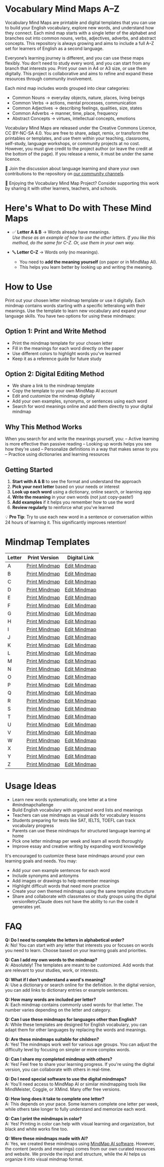 # Vocabulary Mind Maps A–Z 

Vocabulary Mind Maps are printable and digital templates that you can use to build your English vocabulary, explore new words, and understand how they connect. Each mind map starts with a single letter of the alphabet and branches out into common nouns, verbs, adjectives, adverbs, and abstract concepts. This repository is always growing and aims to include a full A–Z set for learners of English as a second language.

Everyone’s learning journey is different, and you can use these maps flexibly. You don’t need to study every word, and you can start from any branch that interests you. Print your own in A4 or A3 size, or use them digitally. This project is collaborative and aims to refine and expand these resources through community involvement.

Each mind map includes words grouped into clear categories:
- Common Nouns → everyday objects, nature, places, living beings
- Common Verbs → actions, mental processes, communication
- Common Adjectives → describing feelings, qualities, size, states
- Common Adverbs → manner, time, place, frequency
- Abstract Concepts → virtues, intellectual concepts, emotions

Vocabulary Mind Maps are released under the Creative Commons Licence, CC BY-NC-SA 4.0. You are free to share, adapt, remix, or transform the printables or templates, and use them within your teaching, classrooms, self-study, language workshops, or community projects at no cost. However, you must give credit to the project author (or leave the credit at the bottom of the page). If you release a remix, it must be under the same licence.

💬 Join the discussion about language learning and share your own contributions to the repository on [our community channels](https://www.reddit.com/r/mindmapmaking/). 

💖 Enjoying the Vocabulary Mind Map Project? Consider supporting this work by sharing it with other learners, teachers, and schools.

# Here's What to Do with These Mind Maps

- ✅ **Letter A & B** → Words already have meanings.  
  *Use these as an example of how to use the other letters. If you like this method, do the same for C–Z. Or, use them in your own way.*  

- 🔤 **Letter C–Z** → Words only (no meanings).  
  - You need to **add the meaning yourself** (on paper or in MindMap AI).  
  - This helps you learn better by looking up and writing the meaning.

# How to Use
Print out your chosen letter mindmap template or use it digitally. Each mindmap contains words starting with a specific letteralong with their meanings. Use the template to learn new vocabulary and expand your language skills. You have two options for using these mindmaps:

## Option 1: Print and Write Method
* Print the mindmap template for your chosen letter
* Fill in the meanings for each word directly on the paper
* Use different colors to highlight words you've learned
* Keep it as a reference guide for future study

## Option 2: Digital Editing Method
* We share a link to the mindmap template
* Copy the template to your own MindMap AI account 
* Edit and customize the mindmap digitally
* Add your own examples, synonyms, or sentences using each word
* Search for word meanings online and add them directly to your digital mindmap

## Why This Method Works

When you search for and write the meanings yourself, you:
 – Active learning is more effective than passive reading
 – Looking up words helps you see how they're used
 – Personalize definitions in a way that makes sense to you
 – Practice using dictionaries and learning resources

## Getting Started

1. **Start with A & B** to see the format and understand the approach
2. **Pick your next letter** based on your needs or interest
3. **Look up each word** using a dictionary, online search, or learning app
4. **Write the meaning** in your own words (not just copy-paste!)
5. **Add examples** if it helps you remember how to use the word
6. **Review regularly** to reinforce what you've learned

💡 **Pro Tip**: Try to use each new word in a sentence or conversation within 24 hours of learning it. This significantly improves retention! 

# Mindmap Templates

| Letter | Print Version | Digital Link |
|--------|--------------|--------------|
| A | [Print Mindmap](https://github.com/stlab92/english-vocabulary-mindmaps/tree/main/A%20Words%20Mind%20Map) | [Edit Mindmap](https://mindmapai.app/mind-mapping/vocabulary-mind-map-a-words) |
| B | [Print Mindmap](https://github.com/stlab92/english-vocabulary-mindmaps/tree/main/B%20Words%20Mind%20Map) | [Edit Mindmap](https://mindmapai.app/mind-mapping/vocabulary-mind-map-words-starting-with-b) |
| C | [Print Mindmap](https://github.com/stlab92/english-vocabulary-mindmaps/tree/main/C%20Words%20Mind%20Map) | [Edit Mindmap](https://mindmapai.app/mind-mapping/vocabulary-mind-map-c-words) |
| D | [Print Mindmap](https://github.com/stlab92/english-vocabulary-mindmaps/tree/main/D%20Words%20Mind%20Map) | [Edit Mindmap](https://mindmapai.app/mind-mapping/vocabulary-mind-map-d-words) |
| E | [Print Mindmap](https://github.com/stlab92/english-vocabulary-mindmaps/tree/main/E%20Words%20Mind%20Map) | [Edit Mindmap](https://mindmapai.app/mind-mapping/vocabulary-mind-map-e-words) |
| F | [Print Mindmap](https://github.com/stlab92/english-vocabulary-mindmaps/tree/main/F%20Words%20Mind%20Map) | [Edit Mindmap](https://mindmapai.app/mind-mapping/vocabulary-mind-map-f-words) |
| G | [Print Mindmap](https://github.com/stlab92/english-vocabulary-mindmaps/tree/main/G%20Words%20Mind%20Map) | [Edit Mindmap](https://mindmapai.app/mind-mapping/vocabulary-mind-map-g-words) |
| H | [Print Mindmap](https://github.com/stlab92/english-vocabulary-mindmaps/tree/main/H%20Words%20Mind%20Map) | [Edit Mindmap](https://mindmapai.app/mind-mapping/vocabulary-mind-map-h-words) |
| I | [Print Mindmap](https://github.com/stlab92/english-vocabulary-mindmaps/tree/main/I%20Words%20Mind%20Map) | [Edit Mindmap](https://mindmapai.app/mind-mapping/vocabulary-mind-map-i-words) |
| J | [Print Mindmap](https://github.com/stlab92/english-vocabulary-mindmaps/tree/main/J%20Words%20Mind%20Map) | [Edit Mindmap](https://mindmapai.app/mind-mapping/vocabulary-mind-map-j-words) |
| K | [Print Mindmap](https://github.com/stlab92/english-vocabulary-mindmaps/tree/main/K%20Words%20Mind%20Map) | [Edit Mindmap](https://mindmapai.app/mind-mapping/vocabulary-mind-map-k-words) |
| L | [Print Mindmap](https://github.com/stlab92/english-vocabulary-mindmaps/tree/main/L%20Words%20Mind%20Map) | [Edit Mindmap](https://mindmapai.app/mind-mapping/vocabulary-mind-map-l-words) |
| M | [Print Mindmap](https://github.com/stlab92/english-vocabulary-mindmaps/tree/main/M%20Words%20Mind%20Map) | [Edit Mindmap](https://mindmapai.app/mind-mapping/vocabulary-mind-map-m-words) |
| N | [Print Mindmap](https://github.com/stlab92/english-vocabulary-mindmaps/tree/main/N%20Words%20Mind%20Map) | [Edit Mindmap](https://mindmapai.app/mind-mapping/vocabulary-mind-map-n-words) |
| O | [Print Mindmap](https://github.com/stlab92/english-vocabulary-mindmaps/tree/main/O%20Words%20Mind%20Map) | [Edit Mindmap](https://mindmapai.app/mind-mapping/vocabulary-mind-map-o-words) |
| P | [Print Mindmap](https://github.com/stlab92/english-vocabulary-mindmaps/tree/main/P%20Words%20Mind%20Map) | [Edit Mindmap](https://mindmapai.app/mind-mapping/vocabulary-mind-map-p-words) |
| Q | [Print Mindmap](https://github.com/stlab92/english-vocabulary-mindmaps/tree/main/Q%20Words%20Mind%20Map) | [Edit Mindmap](https://mindmapai.app/mind-mapping/vocabulary-mind-map-q-words) |
| R | [Print Mindmap](https://github.com/stlab92/english-vocabulary-mindmaps/tree/main/R%20Words%20Mind%20Map) | [Edit Mindmap](https://mindmapai.app/mind-mapping/vocabulary-mind-map-r-words) |
| S | [Print Mindmap](https://github.com/stlab92/english-vocabulary-mindmaps/tree/main/S%20Words%20Mind%20Map) | [Edit Mindmap](https://mindmapai.app/mind-mapping/vocabulary-mind-map-s-words) |
| T | [Print Mindmap](https://github.com/stlab92/english-vocabulary-mindmaps/tree/main/T%20Words%20Mind%20Map) | [Edit Mindmap](https://mindmapai.app/mind-mapping/vocabulary-mind-map-t-words) |
| U | [Print Mindmap](https://github.com/stlab92/english-vocabulary-mindmaps/tree/main/U%20Words%20Mind%20Map) | [Edit Mindmap](https://mindmapai.app/mind-mapping/vocabulary-mind-map-u-words) |
| V | [Print Mindmap](https://github.com/stlab92/english-vocabulary-mindmaps/tree/main/V%20Words%20Mind%20Map) | [Edit Mindmap](https://mindmapai.app/mind-mapping/vocabulary-mind-map-v-words) |
| W | [Print Mindmap](https://github.com/stlab92/english-vocabulary-mindmaps/tree/main/W%20Words%20Mind%20Map) | [Edit Mindmap](https://mindmapai.app/mind-mapping/vocabulary-mind-map-w-words) |
| X | [Print Mindmap](https://github.com/stlab92/english-vocabulary-mindmaps/tree/main/X%20Words%20Mind%20Map) | [Edit Mindmap](https://mindmapai.app/mind-mapping/vocabulary-mind-map-x-words) |
| Y | [Print Mindmap](https://github.com/stlab92/english-vocabulary-mindmaps/tree/main/Y%20Words%20Mind%20Map) | [Edit Mindmap](https://mindmapai.app/mind-mapping/vocabulary-mind-map-y-words) |
| Z | [Print Mindmap](https://github.com/stlab92/english-vocabulary-mindmaps/tree/main/Z%20Words%20Mind%20Map) | [Edit Mindmap](https://mindmapai.app/mind-mapping/vocabulary-mind-map-z-words) |

# Usage Ideas

- Learn new words systematically, one letter at a time #mindmapchallenge
- Build English vocabulary with organized word lists and meanings
- Teachers can use mindmaps as visual aids for vocabulary lessons
- Students preparing for tests like SAT, IELTS, TOEFL can track vocabulary progress
- Parents can use these mindmaps for structured language learning at home
- Pick one letter mindmap per week and learn all words thoroughly
- Improve essay and creative writing by expanding word knowledge

It's encouraged to customize these base mindmaps around your own learning goals and needs. You may:
- Add your own example sentences for each word
- Include synonyms and antonyms
- Add images or drawings to help remember meanings
- Highlight difficult words that need more practice
- Create your own themed mindmaps using the same template structure
- Share and collaborate with classmates or study groups using the digital versionRetryClaude does not have the ability to run the code it generates yet.

# FAQ

**Q: Do I need to complete the letters in alphabetical order?**  
A: No! You can start with any letter that interests you or focuses on words you need to learn. Choose based on your learning goals and priorities.

**Q: Can I add my own words to the mindmap?**  
A: Absolutely! The templates are meant to be customized. Add words that are relevant to your studies, work, or interests.

**Q: What if I don't understand a word's meaning?**  
A: Use a dictionary or search online for the definition. In the digital version, you can add links to dictionary entries or example sentences.

**Q: How many words are included per letter?**  
A: Each mindmap contains commonly used words for that letter. The number varies depending on the letter and category.

**Q: Can I use these mindmaps for languages other than English?**  
A: While these templates are designed for English vocabulary, you can adapt them for other languages by replacing the words and meanings.

**Q: Are these mindmaps suitable for children?**  
A: Yes! The mindmaps work well for various age groups. You can adjust the difficulty level by focusing on simpler or more complex words.

**Q: Can I share my completed mindmap with others?**  
A: Yes! Feel free to share your learning progress. If you're using the digital version, you can collaborate with others in real-time.

**Q: Do I need special software to use the digital mindmaps?**  
A: You'll need access to MindMap AI or similar mindmapping tools like MindMeister, Coggle, or XMind. Many offer free versions.

**Q: How long does it take to complete one letter?**  
A: This depends on your pace. Some learners complete one letter per week, while others take longer to fully understand and memorize each word.

**Q: Can I print the mindmaps in color?**  
A: Yes! Printing in color can help with visual learning and organization, but black and white works fine too.

**Q: Were these mindmaps made with AI?**  
A: Yes, we created these mindmaps using [MindMap AI software](https://mindmapai.app/mind-map-software). However, the content (words and meanings) comes from our own curated resources and website. We provide the input and structure, while the AI helps us organize it into visual mindmap format.

